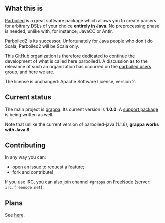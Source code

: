 ## What this is

[Parboiled](https://github.com/sirthias/parboiled) is a great software package which allows you to
create parsers for arbitrary DSLs of your choice **entirely in Java**. No preprocessing phase is
needed, unlike with, for instance, JavaCC or Antlr.

[Parboiled2](https://github.com/sirthias/parboiled2) is its successor. Unfortunately for Java people
who don't do Scala, Parboiled2 will be Scala only.

This GitHub organization is therefore dedicated to continue the development of
what is called here parboiled1. A discussion as to the relevance of such an
organization has occurred on the [parboiled users
group](http://users.parboiled.org/Parboiled-quot-1-quot-status-as-of-today-Possibility-of-a-fork-td4024289.html),
and here we are.

The license is unchanged: Apache Software License, version 2.

## Current status

The main project is [grappa](https://github.com/fge/grappa). Its current version is
**1.0.0**. A [support package](https://github.com/fge/grappa-support) is being
written as well.

Note that unlike the current version of parboiled-java (1.1.6), **grappa works with Java 8**.

## Contributing

In any way you can:

* open an [issue](https://github.com/fge/grappa/issues) to request a feature;
* fork and contribute!

If you use IRC, you can also join channel `#grappa` on [FreeNode](http://freenode.net) (server:
`irc.freenode.net`).

## Plans

See [here](https://github.com/fge/grappa/wiki).
